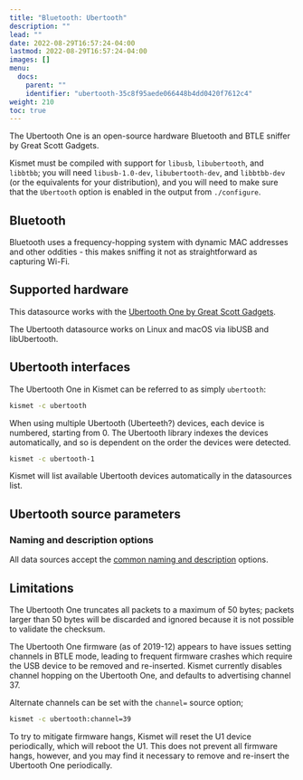 ```yaml
---
title: "Bluetooth: Ubertooth"
description: ""
lead: ""
date: 2022-08-29T16:57:24-04:00
lastmod: 2022-08-29T16:57:24-04:00
images: []
menu:
  docs:
    parent: ""
    identifier: "ubertooth-35c8f95aede066448b4dd0420f7612c4"
weight: 210
toc: true
--- 
```


The Ubertooth One is an open-source hardware Bluetooth and BTLE sniffer by Great Scott Gadgets.

Kismet must be compiled with support for `libusb`, `libubertooth`, and `libbtbb`; you will need `libusb-1.0-dev`, `libubertooth-dev`, and `libbtbb-dev` (or the equivalents for your distribution), and you will need to make sure that the `Ubertooth` option is enabled in the output from `./configure`.

## Bluetooth

Bluetooth uses a frequency-hopping system with dynamic MAC addresses and other oddities - this makes sniffing it not as straightforward as capturing Wi-Fi.

## Supported hardware

This datasource works with the [Ubertooth One by Great Scott Gadgets](https://greatscottgadgets.com/ubertoothone/).

The Ubertooth datasource works on Linux and macOS via libUSB and libUbertooth.


## Ubertooth interfaces

The Ubertooth One in Kismet can be referred to as simply `ubertooth`:

```bash
kismet -c ubertooth
```

When using multiple Ubertooth (Uberteeth?) devices, each device is numbered, starting from 0.  The Ubertooth library indexes the devices automatically, and so is dependent on the order the devices were detected.

```bash
kismet -c ubertooth-1
```

Kismet will list available Ubertooth devices automatically in the datasources list.

## Ubertooth source parameters

### Naming and description options

All data sources accept the [common naming and description](/docs/readme/datasources/datasources/#naming-and-describing-datasources) options.

## Limitations

The Ubertooth One truncates all packets to a maximum of 50 bytes; packets larger than 50 bytes will be discarded and ignored because it is not possible to validate the checksum.

The Ubertooth One firmware (as of 2019-12) appears to have issues setting channels in BTLE mode, leading to frequent firmware crashes which require the USB device to be removed and re-inserted.  Kismet currently disables channel hopping on the Ubertooth One, and defaults to advertising channel 37.

Alternate channels can be set with the `channel=` source option;

```bash
kismet -c ubertooth:channel=39
```

To try to mitigate firmware hangs, Kismet will reset the U1 device periodically, which will reboot the U1.  This does not prevent all firmware hangs, however, and you may find it necessary to remove and re-insert the Ubertooth One periodically.

